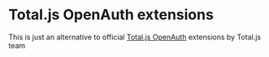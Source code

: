 # Total.js OpenAuth extensions

This is just an alternative to official [Total.js OpenAuth](https://github.com/totaljs/openauth) extensions by Total.js team
